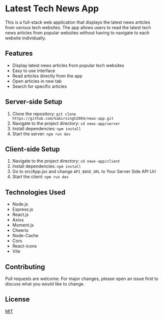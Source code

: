 # Latest Tech News App

This is a full-stack web application that displays the latest news articles from various tech websites. The app allows users to read the latest tech news articles from popular websites without having to navigate to each website individually.

## Features

- Display latest news articles from popular tech websites
- Easy to use interface
- Read articles directly from the app
- Open articles in new tab
- Search for specific articles

## Server-side Setup

1. Clone the repository: `git clone https://github.com/kabirsingh2004/news-app.git`
2. Navigate to the project directory: `cd news-app/server`
3. Install dependencies: `npm install`
4. Start the server: `npm run dev`

## Client-side Setup

1. Navigate to the project directory: `cd news-app/client`
2. Install dependencies: `npm install`
3. Go to src/App.jsx and change `API_BASE_URL` to Your Server Side API Url
4. Start the client: `npm run dev`

## Technologies Used

- Node.js
- Express.js
- React.js
- Axios
- Moment.js
- Cheerio
- Node-Cache
- Cors
- React-icons
- Vite

## Contributing

Pull requests are welcome. For major changes, please open an issue first to discuss what you would like to change.

## License

[MIT](https://choosealicense.com/licenses/mit/)
